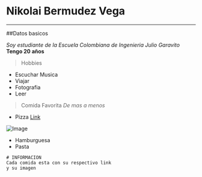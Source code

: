 # Nikolai Bermudez Vega
---
##Datos basicos

*Soy estudiante de la Escuela Colombiana de Ingenieria Julio Garavito*
**Tengo 20 años**

> Hobbies
* Escuchar Musica
* Viajar
* Fotografia
* Leer

> Comida Favorita *De mas a menos*
* Pizza [Link](https://www.tripadvisor.com/Restaurants-g294074-c31-Bogota.html)

![Image](https://placeralplato.com/files/2016/01/Pizza-con-pepperoni.jpg)
* Hamburguesa
* Pasta


```
# INFORMACION
Cada comida esta con su respectivo link 
y su imagen
```